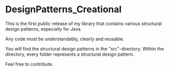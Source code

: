 # DesignPatterns_Creational
This is the first public release of my library that contains various structural design patterns, especially for Java.  

Any code must be understandably, clearly and reusable.  

You will find the structural design patterns in the "src"-directory. Within the directory, every folder represents a structural design pattern.  

Feel free to contribute.
